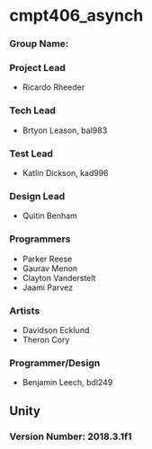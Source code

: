 # cmpt406_asynch
### Group Name: <yet to be determined>

### Project Lead
 * Ricardo Rheeder

### Tech Lead
 * Brtyon Leason, bal983

### Test Lead
 * Katlin Dickson, kad996

### Design Lead
 * Quitin Benham

### Programmers
 * Parker Reese
 * Gaurav Menon
 * Clayton Vanderstelt
 * Jaami Parvez

### Artists
 * Davidson Ecklund
 * Theron Cory

### Programmer/Design
 * Benjamin Leech, bdl249

## Unity
### Version Number: 2018.3.1f1